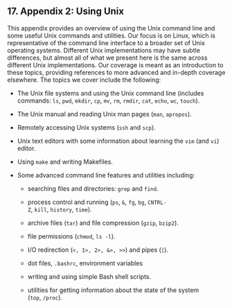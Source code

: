## 17. Appendix 2: Using Unix

This appendix provides an overview of using the Unix command line and some useful Unix commands and utilities. Our focus is on Linux, which is representative of the command line interface to a broader set of Unix operating systems. Different Unix implementations may have subtle differences, but almost all of what we present here is the same across different Unix implementations. Our coverage is meant as an introduction to these topics, providing references to more advanced and in-depth coverage elsewhere. The topics we cover include the following:

- The Unix file systems and using the Unix command line (includes commands: `ls`, `pwd`, `mkdir`, `cp`, `mv`, `rm`, `rmdir`, `cat`, `echo`, `wc`, `touch`).
    
- The Unix manual and reading Unix man pages (`man`, `apropos`).
    
- Remotely accessing Unix systems (`ssh` and `scp`).
    
- Unix text editors with some information about learning the `vim` (and `vi`) editor.
    
- Using `make` and writing Makefiles.
    
- Some advanced command line features and utilities including:
    
    - searching files and directories: `grep` and `find`.
        
    - process control and running (`ps`, `&`, `fg`, `bg`, `CNTRL-Z`, `kill`, `history`, `time`).
        
    - archive files (`tar`) and file compression (`gzip`, `bzip2`).
        
    - file permissions (`chmod`, `ls -l`).
        
    - I/O redirection (`<, 1>, 2>, &>, >>`) and pipes (`|`).
        
    - dot files, `.bashrc`, environment variables
        
    - writing and using simple Bash shell scripts.
        
    - utilities for getting information about the state of the system (`top`, `/proc`).